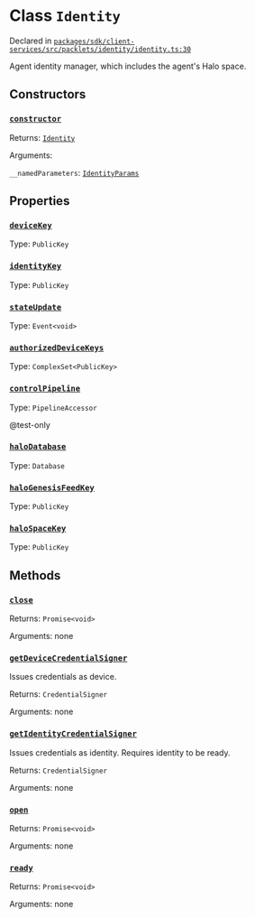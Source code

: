 # Class `Identity`
Declared in [`packages/sdk/client-services/src/packlets/identity/identity.ts:30`](https://github.com/dxos/protocols/blob/main/packages/sdk/client-services/src/packlets/identity/identity.ts#L30)


Agent identity manager, which includes the agent's Halo space.

## Constructors
### [`constructor`](https://github.com/dxos/protocols/blob/main/packages/sdk/client-services/src/packlets/identity/identity.ts#L40)


Returns: [`Identity`](/api/@dxos/client-services/classes/Identity)

Arguments: 

`__namedParameters`: [`IdentityParams`](/api/@dxos/client-services/types/IdentityParams)

## Properties
### [`deviceKey`](https://github.com/dxos/protocols/blob/main/packages/sdk/client-services/src/packlets/identity/identity.ts#L36)
Type: `PublicKey`
### [`identityKey`](https://github.com/dxos/protocols/blob/main/packages/sdk/client-services/src/packlets/identity/identity.ts#L35)
Type: `PublicKey`
### [`stateUpdate`](https://github.com/dxos/protocols/blob/main/packages/sdk/client-services/src/packlets/identity/identity.ts#L38)
Type: `Event<void>`
### [`authorizedDeviceKeys`](https://github.com/dxos/protocols/blob/main/packages/sdk/client-services/src/packlets/identity/identity.ts#L57)
Type: `ComplexSet<PublicKey>`
### [`controlPipeline`](https://github.com/dxos/protocols/blob/main/packages/sdk/client-services/src/packlets/identity/identity.ts#L78)
Type: `PipelineAccessor`

@test-only
### [`haloDatabase`](https://github.com/dxos/protocols/blob/main/packages/sdk/client-services/src/packlets/identity/identity.ts#L90)
Type: `Database`
### [`haloGenesisFeedKey`](https://github.com/dxos/protocols/blob/main/packages/sdk/client-services/src/packlets/identity/identity.ts#L86)
Type: `PublicKey`
### [`haloSpaceKey`](https://github.com/dxos/protocols/blob/main/packages/sdk/client-services/src/packlets/identity/identity.ts#L82)
Type: `PublicKey`

## Methods
### [`close`](https://github.com/dxos/protocols/blob/main/packages/sdk/client-services/src/packlets/identity/identity.ts#L65)


Returns: `Promise<void>`

Arguments: none
### [`getDeviceCredentialSigner`](https://github.com/dxos/protocols/blob/main/packages/sdk/client-services/src/packlets/identity/identity.ts#L110)


Issues credentials as device.

Returns: `CredentialSigner`

Arguments: none
### [`getIdentityCredentialSigner`](https://github.com/dxos/protocols/blob/main/packages/sdk/client-services/src/packlets/identity/identity.ts#L98)


Issues credentials as identity.
Requires identity to be ready.

Returns: `CredentialSigner`

Arguments: none
### [`open`](https://github.com/dxos/protocols/blob/main/packages/sdk/client-services/src/packlets/identity/identity.ts#L61)


Returns: `Promise<void>`

Arguments: none
### [`ready`](https://github.com/dxos/protocols/blob/main/packages/sdk/client-services/src/packlets/identity/identity.ts#L69)


Returns: `Promise<void>`

Arguments: none